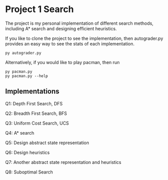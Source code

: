# Project 1 Search

The project is my personal implementation of different search methods, including A* search and designing efficient heuristics.  

If you like to clone the project to see the implementation, then autograder.py provides an easy way to see the stats of each implementation.  

```
py autograder.py
```

Alternatively, if you would like to play pacman, then run  

```
py pacman.py
py pacman.py --help
```

## Implementations  

Q1: Depth First Search, DFS  

Q2: Breadth First Search, BFS  

Q3: Uniform Cost Search, UCS  

Q4: A* search  

Q5: Design abstract state representation  

Q6: Design heuristics  

Q7: Another abstract state representation and heuristics  

Q8: Suboptimal Search  
